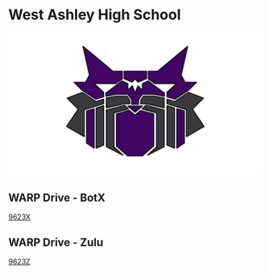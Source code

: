 # West Ashley High School
![washley](./images/WestAshleyRobo.png)

## WARP Drive - BotX
[9623X](https://www.robotevents.com/teams/VRC/9623X)

## WARP Drive - Zulu
[9623Z](https://www.robotevents.com/teams/VRC/9623Z)